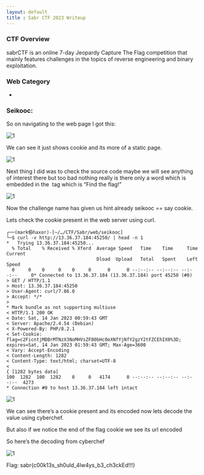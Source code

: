 ```yaml
---
layout: default
title : Sabr CTF 2023 Writeup
---
```


### CTF Overview

sabrCTF is an online 7-day Jeopardy Capture The Flag competition that mainly features challenges in the topics of reverse engineering and binary exploitation.

### Web Category 

-
### Seikooc: 
So on navigating to the web page I got this:

![1]([https://raw.githubusercontent.com/markuched13/markuched13.github.io/main/posts/ctf/sabr/images/web/1.png])

We can see it just shows cookie and its more of a static page.

![1]([https://raw.githubusercontent.com/markuched13/markuched13.github.io/main/posts/ctf/sabr/images/web/2.png])

Next thing I did was to check the source code maybe we will see anything of interest there but too bad nothing really is there only a word which is embedded in the <img src> tag which is “Find the flag!”

![1]([https://raw.githubusercontent.com/markuched13/markuched13.github.io/main/posts/ctf/sabr/images/web/3.png])

Now the challenge name has given us hint already seikooc == say cookie.

Lets check the cookie present in the web server using curl.
```
┌──(mark㉿haxor)-[~/…/CTF/Sabr/web/seikooc]
└─$ curl -v http://13.36.37.184:45250/ | head -n 1
*   Trying 13.36.37.184:45250...
  % Total    % Received % Xferd  Average Speed   Time    Time     Time  Current
                                 Dload  Upload   Total   Spent    Left  Speed
  0     0    0     0    0     0      0      0 --:--:-- --:--:-- --:--:--     0* Connected to 13.36.37.184 (13.36.37.184) port 45250 (#0)
> GET / HTTP/1.1
> Host: 13.36.37.184:45250
> User-Agent: curl/7.86.0
> Accept: */*
> 
* Mark bundle as not supporting multiuse
< HTTP/1.1 200 OK
< Date: Sat, 14 Jan 2023 00:59:43 GMT
< Server: Apache/2.4.54 (Debian)
< X-Powered-By: PHP/8.2.1
< Set-Cookie: flag=c2FicntjMDBrMTNzX3NoMHVsZF80bHc0eXNfYjNfY2gzY2tFZCEhIX0%3D; expires=Sat, 14 Jan 2023 01:59:43 GMT; Max-Age=3600
< Vary: Accept-Encoding
< Content-Length: 1282
< Content-Type: text/html; charset=UTF-8
< 
{ [1282 bytes data]
100  1282  100  1282    0     0   4174      0 --:--:-- --:--:-- --:--:--  4273
* Connection #0 to host 13.36.37.184 left intact
```

![1]([https://raw.githubusercontent.com/markuched13/markuched13.github.io/main/posts/ctf/sabr/images/web/4.png])

We can see there’s a cookie present and its encoded now lets decode the value using cyberchef.

But also if we notice the end of the flag cookie we see its url encoded

So here’s the decoding from cyberchef

![1]([https://raw.githubusercontent.com/markuched13/markuched13.github.io/main/posts/ctf/sabr/images/web/5.png])

Flag: sabr{c00k13s_sh0uld_4lw4ys_b3_ch3ckEd!!!}


